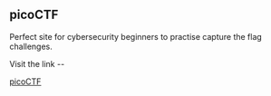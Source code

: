 ## picoCTF 

Perfect site for cybersecurity beginners to practise capture the flag challenges.

Visit the link --

[picoCTF](https://picoctf.org)
